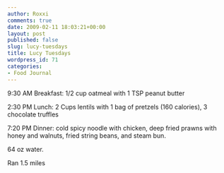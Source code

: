 ```yaml
---
author: Roxxi
comments: true
date: 2009-02-11 18:03:21+00:00
layout: post
published: false
slug: lucy-tuesdays
title: Lucy Tuesdays
wordpress_id: 71
categories:
- Food Journal
---
```


9:30 AM Breakfast: 1/2 cup oatmeal with 1 TSP peanut butter

2:30 PM Lunch: 2 Cups lentils with 1 bag of pretzels (160 calories), 3 chocolate truffles

7:20 PM Dinner: cold spicy noodle with chicken, deep fried prawns with honey and walnuts, fried string beans, and steam bun.

64 oz water.

Ran 1.5 miles
